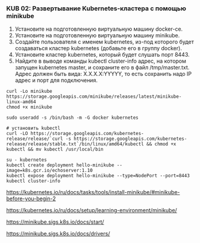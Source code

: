 ### KUB 02: Развертывание Kubernetes-кластера с помощью minikube

1. Установите на подготовленную виртуальную машину docker-ce.
2. Установите на подготовленную виртуальную машину minikube.
3. Создайте пользователя с именем kubernetes, из-под которого будет создаваться кластер kubernetes (добавьте его в группу docker).
4. Установите кластер kubernetes, который будет слушать порт 8443.
5. Найдите в выводе команды kubectl cluster-info адрес, на котором запущен kubernetes master, и сохраните его в файл /tmp/master.txt. Адрес должен быть вида: X.X.X.X:YYYYY, то есть сохранить надо IP адрес и порт для подключения.


```
curl -Lo minikube https://storage.googleapis.com/minikube/releases/latest/minikube-linux-amd64
chmod +x minikube

sudo useradd -s /bin/bash -m -G docker kubernetes

# установить kubectl
curl -LO https://storage.googleapis.com/kubernetes-release/release/`curl -s https://storage.googleapis.com/kubernetes-release/release/stable.txt`/bin/linux/amd64/kubectl && chmod +x kubectl && mv kubectl /usr/local/bin

su - kubernetes
kubectl create deployment hello-minikube --image=k8s.gcr.io/echoserver:1.10
kubectl expose deployment hello-minikube --type=NodePort --port=8443
kubectl cluster-info

```

https://kubernetes.io/ru/docs/tasks/tools/install-minikube/#minikube-before-you-begin-2

https://kubernetes.io/ru/docs/setup/learning-environment/minikube/

https://minikube.sigs.k8s.io/docs/start/

https://minikube.sigs.k8s.io/docs/drivers/

